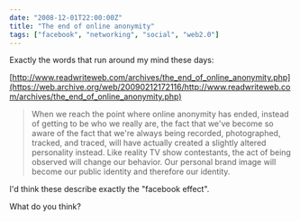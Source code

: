 ```yaml
---
date: "2008-12-01T22:00:00Z"
title: "The end of online anonymity"
tags: ["facebook", "networking", "social", "web2.0"]
---
```


Exactly the words that run around my mind these days:

[http://www.readwriteweb.com/archives/the_end_of_online_anonymity.php](https://web.archive.org/web/20090212172116/http://www.readwriteweb.com/archives/the_end_of_online_anonymity.php)

> When we reach the point where online anonymity has ended, instead of getting
> to be who we really are, the fact that we've become so aware of the fact that
> we're always being recorded, photographed, tracked, and traced, will have
> actually created a slightly altered personality instead. Like reality TV show
> contestants, the act of being observed will change our behavior. Our personal
> brand image will become our public identity and therefore our identity.

I'd think these describe exactly the "facebook effect".

What do you think?

